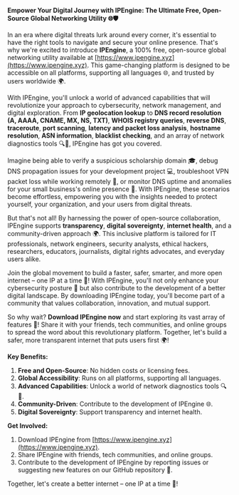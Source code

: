 **Empower Your Digital Journey with IPEngine: The Ultimate Free, Open-Source Global Networking Utility 🌐🛡️**

In an era where digital threats lurk around every corner, it's essential to have the right tools to navigate and secure your online presence. That's why we're excited to introduce **IPEngine**, a 100% free, open-source global networking utility available at [https://www.ipengine.xyz](https://www.ipengine.xyz). This game-changing platform is designed to be accessible on all platforms, supporting all languages 🌐, and trusted by users worldwide 🌍.

With IPEngine, you'll unlock a world of advanced capabilities that will revolutionize your approach to cybersecurity, network management, and digital exploration. From **IP geolocation lookup** to **DNS record resolution (A, AAAA, CNAME, MX, NS, TXT)**, **WHOIS registry queries**, **reverse DNS**, **traceroute**, **port scanning**, **latency and packet loss analysis**, **hostname resolution**, **ASN information**, **blacklist checking**, and an array of network diagnostics tools 🔍📡, IPEngine has got you covered.

Imagine being able to verify a suspicious scholarship domain 🎓, debug DNS propagation issues for your development project 💻, troubleshoot VPN packet loss while working remotely 🌆, or monitor DNS uptime and anomalies for your small business's online presence 🚀. With IPEngine, these scenarios become effortless, empowering you with the insights needed to protect yourself, your organization, and your users from digital threats.

But that's not all! By harnessing the power of open-source collaboration, IPEngine supports **transparency**, **digital sovereignty**, **internet health**, and a community-driven approach 🌍. This inclusive platform is tailored for IT professionals, network engineers, security analysts, ethical hackers, researchers, educators, journalists, digital rights advocates, and everyday users alike.

Join the global movement to build a faster, safer, smarter, and more open internet – one IP at a time 🚀! With IPEngine, you'll not only enhance your cybersecurity posture 🔐 but also contribute to the development of a better digital landscape. By downloading IPEngine today, you'll become part of a community that values collaboration, innovation, and mutual support.

So why wait? **Download IPEngine now** and start exploring its vast array of features 🎉! Share it with your friends, tech communities, and online groups to spread the word about this revolutionary platform. Together, let's build a safer, more transparent internet that puts users first 🌍!

**Key Benefits:**

1. **Free and Open-Source**: No hidden costs or licensing fees.
2. **Global Accessibility**: Runs on all platforms, supporting all languages.
3. **Advanced Capabilities**: Unlock a world of network diagnostics tools 🔍📡.
4. **Community-Driven**: Contribute to the development of IPEngine 🌐.
5. **Digital Sovereignty**: Support transparency and internet health.

**Get Involved:**

1. Download IPEngine from [https://www.ipengine.xyz](https://www.ipengine.xyz).
2. Share IPEngine with friends, tech communities, and online groups.
3. Contribute to the development of IPEngine by reporting issues or suggesting new features on our GitHub repository 🔗.

Together, let's create a better internet – one IP at a time 🚀!